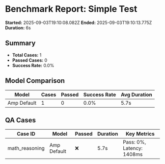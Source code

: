 # Benchmark Report: Simple Test

**Started:** 2025-09-03T19:10:08.082Z
**Ended:** 2025-09-03T19:10:13.775Z
**Duration:** 6s

## Summary

- **Total Cases:** 1
- **Passed Cases:** 0
- **Success Rate:** 0.0%

## Model Comparison

| Model | Cases | Passed | Success Rate | Avg Duration |
|-------|-------|--------|--------------|--------------|
| Amp Default | 1 | 0 | 0.0% | 5.7s |

## QA Cases

| Case ID | Model | Passed | Duration | Key Metrics |
|---------|-------|--------|----------|-------------|
| math_reasoning | Amp Default | ❌ | 5.7s | Pass: 0%, Latency: 1408ms |
